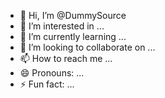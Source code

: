 - 👋 Hi, I’m @DummySource
- 👀 I’m interested in ...
- 🌱 I’m currently learning ...
- 💞️ I’m looking to collaborate on ...
- 📫 How to reach me ...
- 😄 Pronouns: ...
- ⚡ Fun fact: ...

<!---
DummySource/DummySource is a ✨ special ✨ repository because its `README.md` (this file) appears on your GitHub profile.
You can click the Preview link to take a look at your changes.
--->
